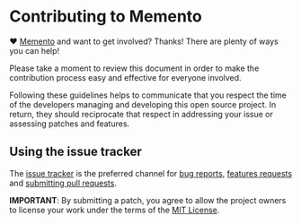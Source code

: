 # Contributing to Memento

♥ [Memento](http://www.possumtech.com/memento) and want to get involved?
Thanks! There are plenty of ways you can help!

Please take a moment to review this document in order to make the contribution
process easy and effective for everyone involved.

Following these guidelines helps to communicate that you respect the time of
the developers managing and developing this open source project. In return,
they should reciprocate that respect in addressing your issue or assessing
patches and features.


## Using the issue tracker

The [issue tracker](https://github.com/possumtech/memento/issues) is
the preferred channel for [bug reports](#bugs), [features requests](#features)
and [submitting pull requests](#pull-requests).

**IMPORTANT**: By submitting a patch, you agree to allow the project
owners to license your work under the terms of the [MIT License](LICENSE.txt).
